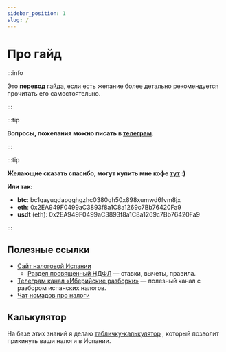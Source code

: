 ```yaml
---
sidebar_position: 1
slug: /
---
```


# Про гайд

:::info

Это **перевод** [гайда](https://www.fiscal-impuestos.com/guia-fiscal), если есть желание более детально рекомендуется прочитать его самостоятельно.

:::

:::tip

**Вопросы, пожелания можно писать в [телеграм](https://t.me/luvsandugar)**.

:::

:::tip

**Желающие сказать спасибо, могут купить мне кофе [тут](https://www.buymeacoffee.com/luvsandugar) :)** 

**Или так:** 

- **btc**: bc1qayuqdapqghgzhc0380qh50x898xumwd6fvm8jx
- **eth**: 0x2EA949F0499aC3893f8a1C8a1269c7Bb76420Fa9
- **usdt** (eth): 0x2EA949F0499aC3893f8a1C8a1269c7Bb76420Fa9

:::

## Полезные ссылки

- [Сайт налоговой Испании](https://sede.agenciatributaria.gob.es/Sede/inicio.html)
    - [Раздел посвященный НДФЛ](https://sede.agenciatributaria.gob.es/Sede/Renta.html) — ставки, вычеты, правила.
- [Телеграм канал «Иберийские разборки»](https://t.me/desmontaje_iberico) — полезный канал с разбором испанских налогов.
- [Чат номадов про налоги](https://t.me/taxesnomadspain)

## Калькулятор

На базе этих знаний я делаю [табличку-калькулятор](https://docs.google.com/spreadsheets/d/1pfzP7qT1mZsBIkNCmQbLtFmF5BAyJdtyWonhC7wq-jM/edit?usp=sharing) , который позволит прикинуть ваши налоги в Испании.

